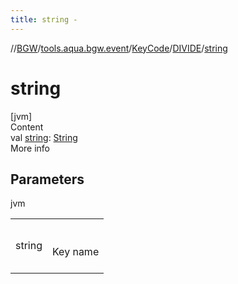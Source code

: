 ```yaml
---
title: string -
---
```

//[BGW](../../../../index.md)/[tools.aqua.bgw.event](../../index.md)/[KeyCode](../index.md)/[DIVIDE](index.md)/[string](string.md)



# string  
[jvm]  
Content  
val [string](string.md): [String](https://kotlinlang.org/api/latest/jvm/stdlib/kotlin/-string/index.html)  
More info  


## Parameters  
  
jvm  
  
| | |
|---|---|
| <a name="tools.aqua.bgw.event/KeyCode.DIVIDE/string/#/PointingToDeclaration/"></a>string| <a name="tools.aqua.bgw.event/KeyCode.DIVIDE/string/#/PointingToDeclaration/"></a><br><br>Key name<br><br>|
  
  



